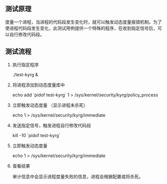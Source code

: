 ## 测试原理

度量一个进程，当进程的代码段发生变化时，就可以触发动态度量报错机制。为了使进程代码段发生变化，此测试用例提供一个特殊的程序，在收到指定信号后，可以自行修改代码段。

## 测试流程

1. 执行指定程序

   ./test-kyrg &

2. 将进程添加到动态度量库中

   echo add \`pidof test-kyrg` 1 > /sys/kernel/security/kyrg/policy_process

3. 立即触发动态度量 （显示进程未杀死）

   echo 1 > /sys/kernel/security/kyrg/immediate

4. 发送指定信号，触发进程自行修改代码段

   kill -10 \`pidof test-kyrg`

5. 立即触发动态度量 

   echo 1 > /sys/kernel/security/kyrg/immediate

6. 查看结果

   审计信息中会显示进程度量失败的信息，进程会根据配置或将杀死。